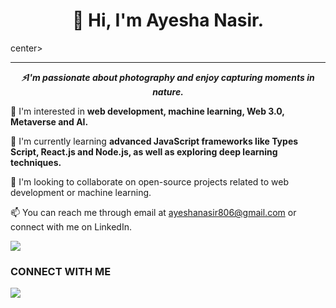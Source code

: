 <center><h1>👋 Hi, I'm Ayesha Nasir.</h1></center>center>

<hr>

<center><b><i>⚡I'm passionate about photography and enjoy capturing moments in nature.</i></b></center>


👀 I'm interested in <b>web development, machine learning, Web 3.0, Metaverse and AI.</b>

🌱 I'm currently learning <b>advanced JavaScript frameworks like Types Script, React.js and Node.js, as well as exploring deep learning techniques.</b>

💞️ I'm looking to collaborate on open-source projects related to web development or machine learning.

📫 You can reach me through email at ayeshanasir806@gmail.com or connect with me on LinkedIn.

<a href="mailto:ayeshanasir806@gmail.com"><img src="https://logohistory.net/wp-content/uploads/2023/12/Gmail-Logo.svg"> </a>

<h3>CONNECT WITH ME</h3>
<a href="https://www.linkedin.com/in/ayeshanasirwin/)https://www.linkedin.com/in/ayeshanasirwin/"><img src="https://upload.wikimedia.org/wikipedia/commons/thumb/8/81/LinkedIn_icon.svg/2048px-LinkedIn_icon.svg.png"> </a>
